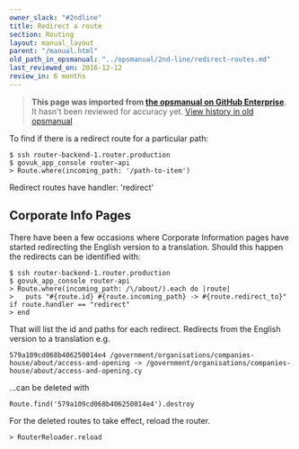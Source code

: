 ```yaml
---
owner_slack: "#2ndline"
title: Redirect a route
section: Routing
layout: manual_layout
parent: "/manual.html"
old_path_in_opsmanual: "../opsmanual/2nd-line/redirect-routes.md"
last_reviewed_on: 2016-12-12
review_in: 6 months
---
```


> **This page was imported from [the opsmanual on GitHub Enterprise](https://github.com/alphagov/govuk-legacy-opsmanual)**.
It hasn't been reviewed for accuracy yet.
[View history in old opsmanual](https://github.com/alphagov/govuk-legacy-opsmanual/tree/master/2nd-line/redirect-routes.md)


To find if there is a redirect route for a particular path:

    $ ssh router-backend-1.router.production
    $ govuk_app_console router-api
    > Route.where(incoming_path: '/path-to-item')

Redirect routes have handler: 'redirect'

## Corporate Info Pages

There have been a few occasions where Corporate Information pages have
started redirecting the English version to a translation. Should this
happen the redirects can be identified with:

    $ ssh router-backend-1.router.production
    $ govuk_app_console router-api
    > Route.where(incoming_path: /\/about/).each do |route|
    >   puts "#{route.id} #{route.incoming_path} -> #{route.redirect_to}" if route.handler == "redirect"
    > end

That will list the id and paths for each redirect. Redirects from the
English version to a translation e.g.

    579a109cd068b406250014e4 /government/organisations/companies-house/about/access-and-opening -> /government/organisations/companies-house/about/access-and-opening.cy

...can be deleted with

    Route.find('579a109cd068b406250014e4').destroy

For the deleted routes to take effect, reload the router.

    > RouterReloader.reload
